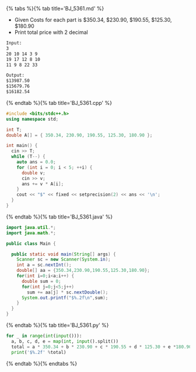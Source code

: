 {% tabs %}{% tab title='BJ_5361.md' %}

* Given Costs for each part is $350.34, $230.90, $190.55, $125.30, $180.90
* Print total price with 2 decimal

```txt
Input:
3
20 10 14 3 9
19 17 12 8 10
11 9 8 22 33

Output:
$13987.50
$15679.76
$16182.54
```

{% endtab %}{% tab title='BJ_5361.cpp' %}

```cpp
#include <bits/stdc++.h>
using namespace std;

int T;
double A[] = { 350.34, 230.90, 190.55, 125.30, 180.90 };

int main() {
  cin >> T;
  while (T--) {
    auto ans = 0.0;
    for (int i = 0; i < 5; ++i) {
      double v;
      cin >> v;
      ans += v * A[i];
    }
    cout << "$" << fixed << setprecision(2) << ans << '\n';
  }
}
```

{% endtab %}{% tab title='BJ_5361.java' %}

```java
import java.util.*;
import java.math.*;

public class Main {

  public static void main(String[] args) {
    Scanner sc = new Scanner(System.in);
    int a = sc.nextInt();
    double[] aa = {350.34,230.90,190.55,125.30,180.90};
    for(int i=0;i<a;i++) {
      double sum = 0;
      for(int j=0;j<5;j++)
        sum += aa[j] * sc.nextDouble();
      System.out.printf("$%.2f\n",sum);
    }
  }
}
```

{% endtab %}{% tab title='BJ_5361.py' %}

```py
for _ in range(int(input())):
  a, b, c, d, e = map(int, input().split())
  total = a * 350.34 + b * 230.90 + c * 190.55 + d * 125.30 + e *180.90
  print('$%.2f' %total)
```

{% endtab %}{% endtabs %}
